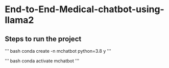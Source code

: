 # End-to-End-Medical-chatbot-using-llama2

## Steps to run the project

''' bash 
conda create -n mchatbot python=3.8 y
'''

''' bash
conda activate mchatbot
'''